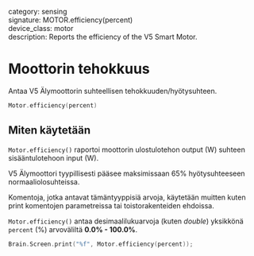 category: sensing  
signature: MOTOR.efficiency(percent)  
device_class: motor  
description: Reports the efficiency of the V5 Smart Motor.

# Moottorin tehokkuus

Antaa V5 Älymoottorin suhteellisen tehokkuuden/hyötysuhteen.

```cpp
Motor.efficiency(percent)
```

## Miten käytetään

`Motor.efficiency()` raportoi moottorin ulostulotehon output (W) suhteen sisääntulotehoon input (W). 

V5 Älymoottori tyypillisesti pääsee maksimissaan 65% hyötysuhteeseen normaaliolosuhteissa.

Komentoja, jotka antavat tämäntyyppisiä arvoja, käytetään muitten kuten print komentojen parametreissa tai toistorakenteiden ehdoissa.

`Motor.efficiency()` antaa desimaalilukuarvoja (kuten *double*) yksikkönä `percent` (%) arvoväliltä **0.0% - 100.0%**.

```cpp
Brain.Screen.print("%f", Motor.efficiency(percent));
```
<advanced>
</advanced>
